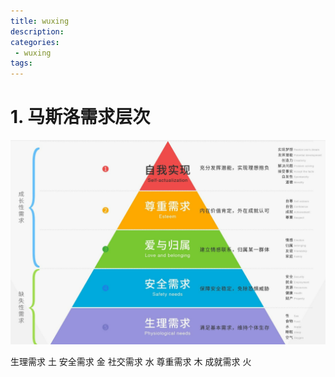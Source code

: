 ```yaml
---
title: wuxing
description:
categories:
 - wuxing
tags:
---
```


# 1. 马斯洛需求层次

![Mobile Preview](/assets/images/yin/马斯洛需求层次.png)

生理需求 土
安全需求 金
社交需求 水
尊重需求 木
成就需求 火